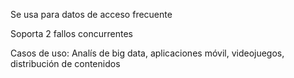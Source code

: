 
Se usa para datos de acceso frecuente

Soporta 2 fallos concurrentes 

Casos de uso: Analís de big data, aplicaciones móvil, videojuegos, distribución de contenidos
